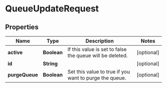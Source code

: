 
# QueueUpdateRequest

## Properties
Name | Type | Description | Notes
------------ | ------------- | ------------- | -------------
**active** | **Boolean** | If this value is set to false the queue will be deleted. |  [optional]
**id** | **String** |  |  [optional]
**purgeQueue** | **Boolean** | Set this value to true if you want to purge the queue. |  [optional]



